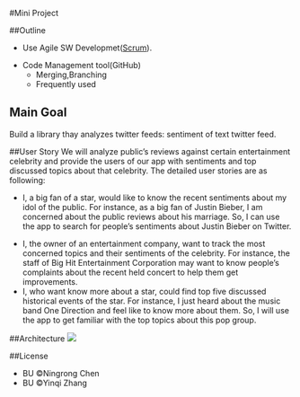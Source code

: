 #Mini Project

##Outline
* Use Agile SW Developmet([Scrum](https://www.youtube.com/watch?v=XU0llRltyFM)).
- Code Management tool(GitHub)
	* Merging,Branching
	* Frequently used

## Main Goal
Build a library thay analyzes twitter feeds: sentiment of text twitter feed.


##User Story
We will analyze public’s reviews against certain entertainment celebrity and provide the users of our app with sentiments and top discussed topics about that celebrity. The detailed user stories are as following:

- I, a big fan of a star, would like to know the recent sentiments about my idol of the public. For instance, as a big fan of Justin Bieber, I am concerned about the public reviews about his marriage. So, I can use the app to search for people’s sentiments about Justin Bieber on Twitter.
* I, the owner of an entertainment company, want to track the most concerned topics and their sentiments of the celebrity. For instance, the staff of Big Hit Entertainment Corporation may want to know people’s complaints about the recent held concert to help them get improvements.
* I, who want know more about a star, could find top five discussed historical events of the star. For instance, I just heard about the music band One Direction and feel like to know more about them. So, I will use the app to get familiar with the top topics about this pop group.

##Architecture
![](Architecture.png)

##License
* BU ©Ningrong Chen
* BU ©Yinqi Zhang